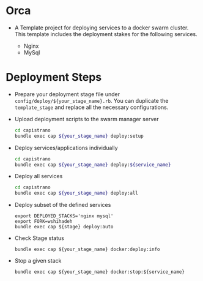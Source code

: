 # Orca
- A Template project for deploying services to a docker swarm cluster. This template includes the deployment stakes for the following services.

  * Nginx
  * MySql

# Deployment Steps
  - Prepare your deployment stage file under `config/deploy/${your_stage_name}.rb`. You can duplicate the `template_stage` and replace all the necessary configurations.
  - Upload deployment scripts to the swarm manager server

    ```sh
    cd capistrano
    bundle exec cap ${your_stage_name} deploy:setup
    ```


- Deploy services/applications individually

  ```sh
  cd capistrano
  bundle exec cap ${your_stage_name} deploy:${service_name}
  ```

- Deploy all services

  ```sh
  cd capistrano
  bundle exec cap ${your_stage_name} deploy:all
  ```

- Deploy subset of the defined services
  ```
  export DEPLOYED_STACKS='nginx mysql'
  export FORK=wshihadeh
  bundle exec cap ${stage} deploy:auto
  ```

- Check Stage status

  ```
  bundle exec cap ${your_stage_name} docker:deploy:info
  ```


- Stop a given stack

  ```
  bundle exec cap ${your_stage_name} docker:stop:${service_name}
  ```
